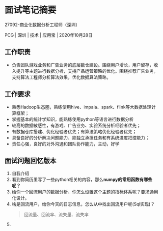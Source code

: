 # 面试笔记摘要

27092-商业化数据分析工程师（深圳）

PCG | 深圳 | 技术 | 应用宝 | 2020年10月28日

## 工作职责
- 负责团队游戏业务和广告业务的底层数仓建设。围绕用户增长，用户留存，收入提升等主题进行数据分析，支持产品运营策略的优化。围绕推荐广告业务，支持算法工程师分析算法效果，优化数据算法策略。

## 工作要求
- 熟悉Hadoop生态圈，熟练使用hive、impala、spark、flink等大数据处理计算框架；
- 掌握基本的统计学知识，能熟练使用python等语言进行数据分析
- 较高的数据敏感性，有游戏、广告业务、实验系统分析经验者优先；
- 有数据仓库搭建、优化经验者优先；有算法策略优化经验者优先；
- 具备良好的分析解决问题能力，能独立承担任务和有系统进度把控能力；
- 责任心强，良好的对外沟通和团队协作能力，主动，好学

## 面试问题回忆版本

1. 自我介绍
1. 看到你简历里写了一些python相关的内容，那么**numpy的常用函数有哪些呢？**
1. 给你一个回流用户的数据分析，你怎么设置这个主题的指标体系呢？要求通用化设计。
1. 啥是回流用户，给你今天的日志信息，怎么从中找出回流用户呢(Sql实现)？
    > 回流量、回流率、流失量、流失率
1. 

